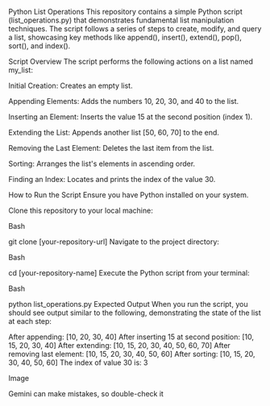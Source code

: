 
Python List Operations
This repository contains a simple Python script (list_operations.py) that demonstrates fundamental list manipulation techniques. The script follows a series of steps to create, modify, and query a list, showcasing key methods like append(), insert(), extend(), pop(), sort(), and index().

Script Overview
The script performs the following actions on a list named my_list:

Initial Creation: Creates an empty list.

Appending Elements: Adds the numbers 10, 20, 30, and 40 to the list.

Inserting an Element: Inserts the value 15 at the second position (index 1).

Extending the List: Appends another list [50, 60, 70] to the end.

Removing the Last Element: Deletes the last item from the list.

Sorting: Arranges the list's elements in ascending order.

Finding an Index: Locates and prints the index of the value 30.

How to Run the Script
Ensure you have Python installed on your system.

Clone this repository to your local machine:

Bash

git clone [your-repository-url]
Navigate to the project directory:

Bash

cd [your-repository-name]
Execute the Python script from your terminal:

Bash

python list_operations.py
Expected Output
When you run the script, you should see output similar to the following, demonstrating the state of the list at each step:

After appending: [10, 20, 30, 40]
After inserting 15 at second position: [10, 15, 20, 30, 40]
After extending: [10, 15, 20, 30, 40, 50, 60, 70]
After removing last element: [10, 15, 20, 30, 40, 50, 60]
After sorting: [10, 15, 20, 30, 40, 50, 60]
The index of value 30 is: 3













Image

Gemini can make mistakes, so double-check it

